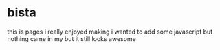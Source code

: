 # bista
this is pages i really enjoyed making i wanted to add some javascript but nothing came in my but it still looks awesome
